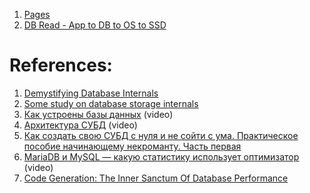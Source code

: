 
1. [Pages](Database%20Pages/_Base.md)
2. [DB Read - App to DB to OS to SSD](Database%20Pages/DB%20Read%20-%20App%20to%20DB%20to%20OS%20to%20SSD.md)

# References:

1. [Demystifying Database Internals](https://akashcsharma.medium.com/demystifying-database-internals-part-1-dbms-architecture-storage-hierarchy-sequential-and-6e9f0adafcaa)
2. [Some study on database storage internals](https://kousiknath.medium.com/data-structures-database-storage-internals-1f5ed3619d43)
3. [Как устроены базы данных](https://www.youtube.com/watch?v=c4_5rqvmDFU) (video)
4. [Архитектура СУБД](https://www.youtube.com/watch?v=t6WpL4zhADU) (video)
5. [Как создать свою СУБД с нуля и не сойти с ума. Практическое пособие начинающему некроманту. Часть первая](https://habr.com/ru/articles/709234/)
6. [MariaDB и MySQL — какую статистику использует оптимизатор](https://www.youtube.com/watch?v=KHvoLyLdTJ0&list=PLH-XmS0lSi_wRIh4RJjnTGMKaTiQoaGTc&index=45) (video)
7. [Code Generation: The Inner Sanctum Of Database Performance](http://highscalability.com/blog/2016/9/7/code-generation-the-inner-sanctum-of-database-performance.html)